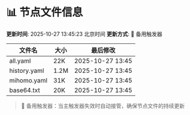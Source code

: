 # 📊 节点文件信息

**更新时间**: 2025-10-27 13:45:23 北京时间
**更新方式**: 🔄 备用触发器

| 文件名 | 大小 | 最后修改 |
|--------|------|----------|
| all.yaml | 22K | 2025-10-27 13:45 |
| history.yaml | 1.2M | 2025-10-27 13:45 |
| mihomo.yaml | 31K | 2025-10-27 13:45 |
| base64.txt | 20K | 2025-10-27 13:45 |

> 🔄 备用触发器：当主触发器失效时自动接管，确保节点文件的持续更新
